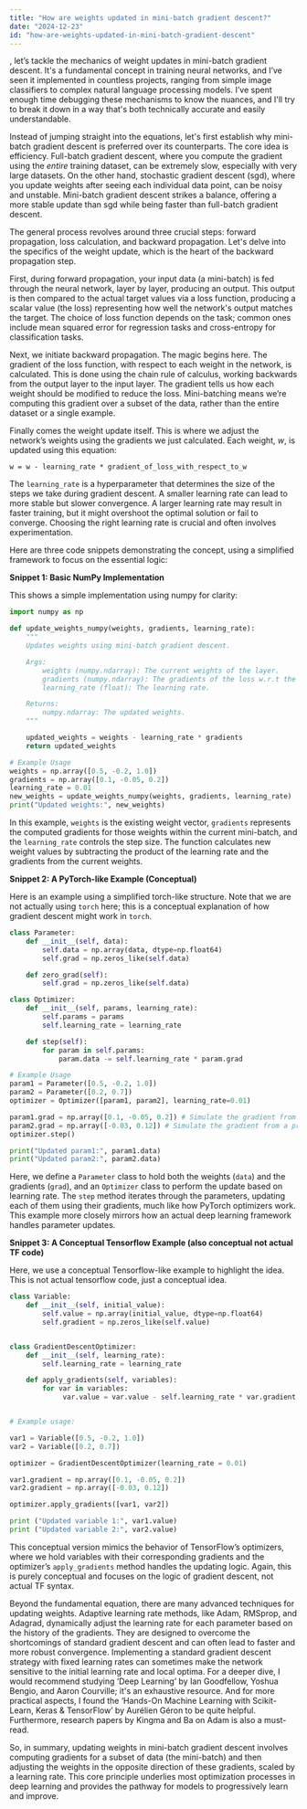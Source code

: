 ```yaml
---
title: "How are weights updated in mini-batch gradient descent?"
date: "2024-12-23"
id: "how-are-weights-updated-in-mini-batch-gradient-descent"
---
```


, let’s tackle the mechanics of weight updates in mini-batch gradient descent. It's a fundamental concept in training neural networks, and I’ve seen it implemented in countless projects, ranging from simple image classifiers to complex natural language processing models. I’ve spent enough time debugging these mechanisms to know the nuances, and I'll try to break it down in a way that's both technically accurate and easily understandable.

Instead of jumping straight into the equations, let's first establish why mini-batch gradient descent is preferred over its counterparts. The core idea is efficiency. Full-batch gradient descent, where you compute the gradient using the *entire* training dataset, can be extremely slow, especially with very large datasets. On the other hand, stochastic gradient descent (sgd), where you update weights after seeing each individual data point, can be noisy and unstable. Mini-batch gradient descent strikes a balance, offering a more stable update than sgd while being faster than full-batch gradient descent.

The general process revolves around three crucial steps: forward propagation, loss calculation, and backward propagation. Let's delve into the specifics of the weight update, which is the heart of the backward propagation step.

First, during forward propagation, your input data (a mini-batch) is fed through the neural network, layer by layer, producing an output. This output is then compared to the actual target values via a loss function, producing a scalar value (the loss) representing how well the network's output matches the target. The choice of loss function depends on the task; common ones include mean squared error for regression tasks and cross-entropy for classification tasks.

Next, we initiate backward propagation. The magic begins here. The gradient of the loss function, with respect to each weight in the network, is calculated. This is done using the chain rule of calculus, working backwards from the output layer to the input layer. The gradient tells us how each weight should be modified to reduce the loss. Mini-batching means we’re computing this gradient over a subset of the data, rather than the entire dataset or a single example.

Finally comes the weight update itself. This is where we adjust the network’s weights using the gradients we just calculated. Each weight, *w*, is updated using this equation:

`w = w - learning_rate * gradient_of_loss_with_respect_to_w`

The `learning_rate` is a hyperparameter that determines the size of the steps we take during gradient descent. A smaller learning rate can lead to more stable but slower convergence. A larger learning rate may result in faster training, but it might overshoot the optimal solution or fail to converge. Choosing the right learning rate is crucial and often involves experimentation.

Here are three code snippets demonstrating the concept, using a simplified framework to focus on the essential logic:

**Snippet 1: Basic NumPy Implementation**

This shows a simple implementation using numpy for clarity:

```python
import numpy as np

def update_weights_numpy(weights, gradients, learning_rate):
    """
    Updates weights using mini-batch gradient descent.

    Args:
        weights (numpy.ndarray): The current weights of the layer.
        gradients (numpy.ndarray): The gradients of the loss w.r.t the weights.
        learning_rate (float): The learning rate.

    Returns:
        numpy.ndarray: The updated weights.
    """

    updated_weights = weights - learning_rate * gradients
    return updated_weights

# Example Usage
weights = np.array([0.5, -0.2, 1.0])
gradients = np.array([0.1, -0.05, 0.2])
learning_rate = 0.01
new_weights = update_weights_numpy(weights, gradients, learning_rate)
print("Updated weights:", new_weights)
```

In this example, `weights` is the existing weight vector, `gradients` represents the computed gradients for those weights within the current mini-batch, and the `learning_rate` controls the step size. The function calculates new weight values by subtracting the product of the learning rate and the gradients from the current weights.

**Snippet 2: A PyTorch-like Example (Conceptual)**

Here is an example using a simplified torch-like structure. Note that we are not actually using `torch` here; this is a conceptual explanation of how gradient descent might work in `torch`.

```python
class Parameter:
    def __init__(self, data):
        self.data = np.array(data, dtype=np.float64)
        self.grad = np.zeros_like(self.data)

    def zero_grad(self):
        self.grad = np.zeros_like(self.data)

class Optimizer:
    def __init__(self, params, learning_rate):
        self.params = params
        self.learning_rate = learning_rate

    def step(self):
        for param in self.params:
            param.data -= self.learning_rate * param.grad

# Example Usage
param1 = Parameter([0.5, -0.2, 1.0])
param2 = Parameter([0.2, 0.7])
optimizer = Optimizer([param1, param2], learning_rate=0.01)

param1.grad = np.array([0.1, -0.05, 0.2]) # Simulate the gradient from a previous calculation
param2.grad = np.array([-0.03, 0.12]) # Simulate the gradient from a previous calculation
optimizer.step()

print("Updated param1:", param1.data)
print("Updated param2:", param2.data)

```

Here, we define a `Parameter` class to hold both the weights (`data`) and the gradients (`grad`), and an `Optimizer` class to perform the update based on learning rate. The `step` method iterates through the parameters, updating each of them using their gradients, much like how PyTorch optimizers work. This example more closely mirrors how an actual deep learning framework handles parameter updates.

**Snippet 3: A Conceptual Tensorflow Example (also conceptual not actual TF code)**

Here, we use a conceptual Tensorflow-like example to highlight the idea. This is not actual tensorflow code, just a conceptual idea.

```python
class Variable:
    def __init__(self, initial_value):
        self.value = np.array(initial_value, dtype=np.float64)
        self.gradient = np.zeros_like(self.value)


class GradientDescentOptimizer:
    def __init__(self, learning_rate):
        self.learning_rate = learning_rate

    def apply_gradients(self, variables):
        for var in variables:
             var.value = var.value - self.learning_rate * var.gradient


# Example usage:

var1 = Variable([0.5, -0.2, 1.0])
var2 = Variable([0.2, 0.7])

optimizer = GradientDescentOptimizer(learning_rate = 0.01)

var1.gradient = np.array([0.1, -0.05, 0.2])
var2.gradient = np.array([-0.03, 0.12])

optimizer.apply_gradients([var1, var2])

print ("Updated variable 1:", var1.value)
print ("Updated variable 2:", var2.value)
```

This conceptual version mimics the behavior of TensorFlow’s optimizers, where we hold variables with their corresponding gradients and the optimizer’s `apply_gradients` method handles the updating logic. Again, this is purely conceptual and focuses on the logic of gradient descent, not actual TF syntax.

Beyond the fundamental equation, there are many advanced techniques for updating weights. Adaptive learning rate methods, like Adam, RMSprop, and Adagrad, dynamically adjust the learning rate for each parameter based on the history of the gradients. They are designed to overcome the shortcomings of standard gradient descent and can often lead to faster and more robust convergence. Implementing a standard gradient descent strategy with fixed learning rates can sometimes make the network sensitive to the initial learning rate and local optima. For a deeper dive, I would recommend studying ‘Deep Learning’ by Ian Goodfellow, Yoshua Bengio, and Aaron Courville; it's an exhaustive resource. And for more practical aspects, I found the ‘Hands-On Machine Learning with Scikit-Learn, Keras & TensorFlow’ by Aurélien Géron to be quite helpful. Furthermore, research papers by Kingma and Ba on Adam is also a must-read.

So, in summary, updating weights in mini-batch gradient descent involves computing gradients for a subset of data (the mini-batch) and then adjusting the weights in the opposite direction of these gradients, scaled by a learning rate. This core principle underlies most optimization processes in deep learning and provides the pathway for models to progressively learn and improve.
